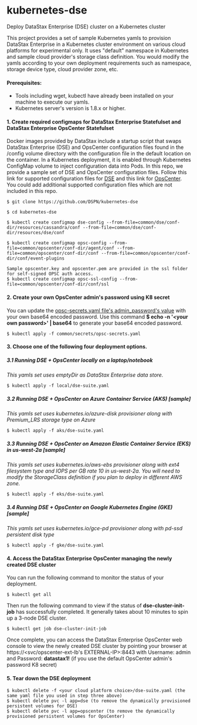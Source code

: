 # kubernetes-dse
Deploy DataStax Enterprise (DSE) cluster on a Kubernetes cluster

This project provides a set of sample Kubernetes yamls to provision DataStax Enterprise in a Kubernetes cluster environment on various cloud platforms for experimental only. It uses "default" namespace in Kubernetes and sample cloud provider's storage class definition. You would modify the yamls according to your own deployment requirements such as namespace, storage device type, cloud provider zone, etc.

#### Prerequisites:
* Tools including wget, kubectl have already been installed on your machine to execute our yamls.
* Kubernetes server's version is 1.8.x or higher. 

#### 1. Create required configmaps for DataStax Enterprise Statefulset and DataStax Enterprise OpsCenter Statefulset
Docker images provided by DataStax include a startup script that swaps DataStax Enterprise (DSE) and OpsCenter configuration files found in the /config volume directory with the configuration file in the default location on the container. In a Kubernetes deployment, it is enabled through Kubernetes ConfigMap volume to inject configuration data into Pods. 
In this repo, we provide a sample set of DSE and OpsCenter configuration files.  Follow this link for supported configuration files for [DSE](https://github.com/datastax/docker-images/blob/master/server/6.0/files/overwritable-conf-files) and this link for [OpsCenter](https://github.com/datastax/docker-images/blob/master/opscenter/6.5/files/overwritable-conf-files).  You could add additional supported configuration files which are not included in this repo. 
```
$ git clone https://github.com/DSPN/kubernetes-dse

$ cd kubernetes-dse

$ kubectl create configmap dse-config --from-file=common/dse/conf-dir/resources/cassandra/conf --from-file=common/dse/conf-dir/resources/dse/conf

$ kubectl create configmap opsc-config --from-file=common/opscenter/conf-dir/agent/conf --from-file=common/opscenter/conf-dir/conf --from-file=common/opscenter/conf-dir/conf/event-plugins

Sample opscenter.key and opscenter.pem are provided in the ssl folder for self-signed OPSC auth access.
$ kubectl create configmap opsc-ssl-config --from-file=common/opscenter/conf-dir/conf/ssl
```

#### 2. Create your own OpsCenter admin's password using K8 secret
You can update the [opsc-secrets.yaml file's admin_password's value](https://github.com/DSPN/kubernetes-dse/blob/dev-201808/common/secrets/opsc-secrets.yaml#L7) with your own base64 encoded password. Use this command **$ echo -n '\<your own password\>' | base64** to generate your base64 encoded password.
```
$ kubectl apply -f common/secrets/opsc-secrets.yaml 
```

#### 3. Choose one of the following four deployment options.

##### 3.1 Running DSE + OpsCenter locally on a laptop/notebook
*This yamls set uses emptyDir as DataStax Enterprise data store.*
```
$ kubectl apply -f local/dse-suite.yaml
```

##### 3.2 Running DSE + OpsCenter on Azure Container Service (AKS) [sample]
*This yamls set uses kubernetes.io/azure-disk provisioner along with Premium_LRS storage type on Azure*
```
$ kubectl apply -f aks/dse-suite.yaml
```

##### 3.3 Running DSE + OpsCenter on Amazon Elastic Container Service (EKS) in us-west-2a [sample]
*This yamls set uses kubernetes.io/aws-ebs provisioner along with ext4 filesystem type and IOPS per GB rate 10 in us-west-2a.  You will need to modify the StorageClass definition if you plan to deploy in different AWS zone.* 
```
$ kubectl apply -f eks/dse-suite.yaml
```

##### 3.4 Running DSE + OpsCenter on Google Kubernetes Engine (GKE) [sample]
*This yamls set uses kubernetes.io/gce-pd provisioner along with pd-ssd persistent disk type*
```
$ kubectl apply -f gke/dse-suite.yaml
```

#### 4. Access the DataStax Enterprise OpsCenter managing the newly created DSE cluster

You can run the following command to monitor the status of your deployment.
```
$ kubectl get all
```
Then run the following command to view if the status of **dse-cluster-init-job** has successfully completed.  It generally takes about 10 minutes to spin up a 3-node DSE cluster.
```
$ kubectl get job dse-cluster-init-job
```
Once complete, you can access the DataStax Enterprise OpsCenter web console to view the newly created DSE cluster by pointing your browser at https://<svc/opscenter-ext-lb's EXTERNAL-IP>:8443 with Username: admin and Password: **datastax1!** (if you use the default OpsCenter admin's password K8 secret)

#### 5. Tear down the DSE deployment
```
$ kubectl delete -f <your cloud platform choice>/dse-suite.yaml (the same yaml file you used in step three above)
$ kubectl delete pvc -l app=dse (to remove the dynamically provisioned persistent volumes for DSE)
$ kubectl delete pvc -l app=opscenter (to remove the dynamically provisioned persistent volumes for OpsCenter)
```
